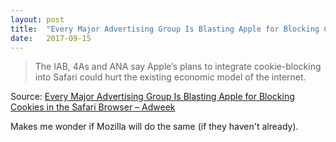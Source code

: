 ```yaml
---
layout: post
title:  "Every Major Advertising Group Is Blasting Apple for Blocking Cookies in the Safari Browser"
date:   2017-09-15
---
```


> The IAB, 4As and ANA say Apple’s plans to integrate cookie-blocking into Safari could hurt the existing economic model of the internet.

Source: [Every Major Advertising Group Is Blasting Apple for Blocking Cookies in the Safari Browser – Adweek](http://www.adweek.com/digital/every-major-advertising-group-is-blasting-apple-for-blocking-cookies-in-the-safari-browser/)

Makes me wonder if Mozilla will do the same (if they haven't already).

